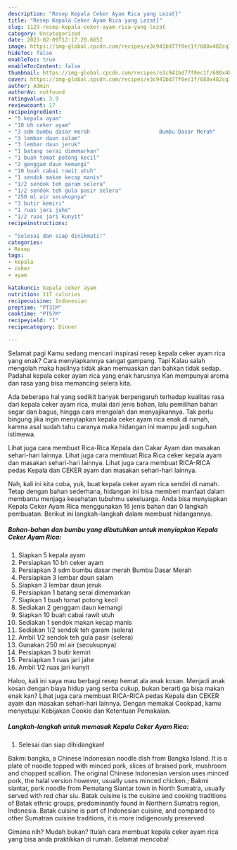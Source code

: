 ```yaml
---
description: "Resep Kepala Ceker Ayam Rica yang Lezat}"
title: "Resep Kepala Ceker Ayam Rica yang Lezat}"
slug: 1129-resep-kepala-ceker-ayam-rica-yang-lezat
category: Uncategorized
date: 2023-02-09T12:17:20.665Z
image: https://img-global.cpcdn.com/recipes/e3c941bd77f0ec1f/680x482cq70/kepala-ceker-ayam-rica-foto-resep-utama.jpg
hideToc: false
enableToc: true
enableTocContent: false
thumbnail: https://img-global.cpcdn.com/recipes/e3c941bd77f0ec1f/680x482cq70/kepala-ceker-ayam-rica-foto-resep-utama.jpg
cover: https://img-global.cpcdn.com/recipes/e3c941bd77f0ec1f/680x482cq70/kepala-ceker-ayam-rica-foto-resep-utama.jpg
author: Admin
authorAv: notfound
ratingvalue: 3.9
reviewcount: 17
recipeingredient:
- "5 kepala ayam"
- "10 bh ceker ayam"
- "3 sdm bumbu dasar merah                      Bumbu Dasar Merah"
- "3 lembar daun salam"
- "3 lembar daun jeruk"
- "1 batang serai dimemarkan"
- "1 buah tomat potong kecil"
- "2 genggam daun kemangi"
- "10 buah cabai rawit utuh"
- "1 sendok makan kecap manis"
- "1/2 sendok teh garam selera"
- "1/2 sendok teh gula pasir selera"
- "250 ml air secukupnya"
- "3 butir kemiri"
- "1 ruas jari jahe"
- "1/2 ruas jari kunyit"
recipeinstructions:

- "Selesai dan siap dinikmati!"
categories:
- Resep
tags:
- kepala
- ceker
- ayam

katakunci: kepala ceker ayam 
nutrition: 117 calories
recipecuisine: Indonesian
preptime: "PT31M"
cooktime: "PT57M"
recipeyield: "1"
recipecategory: Dinner

---
```



Selamat pagi Kamu sedang mencari inspirasi resep kepala ceker ayam rica yang enak? Cara menyiapkannya sangat gampang. Tapi Kalau salah mengolah maka hasilnya tidak akan memuaskan dan bahkan tidak sedap. Padahal kepala ceker ayam rica yang enak harusnya Kan mempunyai aroma dan rasa yang bisa memancing selera kita.


Ada beberapa hal yang sedikit banyak berpengaruh terhadap kualitas rasa dari kepala ceker ayam rica, mulai dari jenis bahan, lalu pemilihan bahan segar dan bagus, hingga cara mengolah dan menyajikannya. Tak perlu bingung jika ingin menyiapkan kepala ceker ayam rica enak di rumah, karena asal sudah tahu caranya maka hidangan ini mampu jadi suguhan istimewa.

Lihat juga cara membuat Rica-Rica Kepala dan Cakar Ayam dan masakan sehari-hari lainnya. Lihat juga cara membuat Rica Rica ceker kepala ayam dan masakan sehari-hari lainnya. Lihat juga cara membuat RICA-RICA pedas Kepala dan CEKER ayam dan masakan sehari-hari lainnya.


Nah, kali ini kita coba, yuk, buat kepala ceker ayam rica sendiri di rumah. Tetap dengan bahan sederhana, hidangan ini bisa memberi manfaat dalam membantu menjaga kesehatan tubuhmu sekeluarga. Anda bisa menyiapkan Kepala Ceker Ayam Rica menggunakan 16 jenis bahan dan 0 langkah pembuatan. Berikut ini langkah-langkah dalam membuat hidangannya.

<!--inarticleads1-->

##### Bahan-bahan dan bumbu yang dibutuhkan untuk menyiapkan Kepala Ceker Ayam Rica:

1. Siapkan 5 kepala ayam
1. Persiapkan 10 bh ceker ayam
1. Persiapkan 3 sdm bumbu dasar merah                      Bumbu Dasar Merah
1. Persiapkan 3 lembar daun salam
1. Siapkan 3 lembar daun jeruk
1. Persiapkan 1 batang serai dimemarkan
1. Siapkan 1 buah tomat potong kecil
1. Sediakan 2 genggam daun kemangi
1. Siapkan 10 buah cabai rawit utuh
1. Sediakan 1 sendok makan kecap manis
1. Sediakan 1/2 sendok teh garam (selera)
1. Ambil 1/2 sendok teh gula pasir (selera)
1. Gunakan 250 ml air (secukupnya)
1. Persiapkan 3 butir kemiri
1. Persiapkan 1 ruas jari jahe
1. Ambil 1/2 ruas jari kunyit


Haloo, kali ini saya mau berbagi resep hemat ala anak kosan. Menjadi anak kosan dengan biaya hidup yang serba cukup, bukan berarti ga bisa makan enak kan? Lihat juga cara membuat RICA-RICA pedas Kepala dan CEKER ayam dan masakan sehari-hari lainnya. Dengan memakai Cookpad, kamu menyetujui Kebijakan Cookie dan Ketentuan Pemakaian. 

<!--inarticleads2-->

##### Langkah-langkah untuk memasak Kepala Ceker Ayam Rica:


1. Selesai dan siap dihidangkan!

Bakmi bangka, a Chinese Indonesian noodle dish from Bangka Island. It is a plate of noodle topped with minced pork, slices of braised pork, mushroom and chopped scallion. The original Chinese Indonesian version uses minced pork, the halal version however, usually uses minced chicken.; Bakmi siantar, pork noodle from Pematang Siantar town in North Sumatra, usually served with red char siu. Batak cuisine is the cuisine and cooking traditions of Batak ethnic groups, predominantly found in Northern Sumatra region, Indonesia. Batak cuisine is part of Indonesian cuisine, and compared to other Sumatran cuisine traditions, it is more indigenously preserved. 

Gimana nih? Mudah bukan? Itulah cara membuat kepala ceker ayam rica yang bisa anda praktikkan di rumah. Selamat mencoba!
